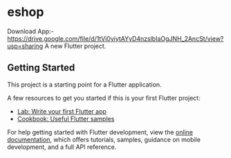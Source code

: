 # eshop
Download App:- https://drive.google.com/file/d/1tVi0yiytAYyD4nzslbIaOgJNH_2AncSt/view?usp=sharing
A new Flutter project.

## Getting Started

This project is a starting point for a Flutter application.

A few resources to get you started if this is your first Flutter project:

- [Lab: Write your first Flutter app](https://docs.flutter.dev/get-started/codelab)
- [Cookbook: Useful Flutter samples](https://docs.flutter.dev/cookbook)

For help getting started with Flutter development, view the
[online documentation](https://docs.flutter.dev/), which offers tutorials,
samples, guidance on mobile development, and a full API reference.
